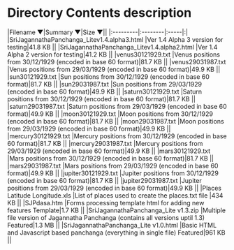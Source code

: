 # Directory Contents description #

|Filename ▼|Summary ▼|Size ▼||
|:---------|:--------|:-----|:|
|SriJagannathaPanchanga\_Litev1.4.alpha3.html |Ver 1.4 Alpha 3 version for testing|41.8 KB ||
|SriJagannathaPanchanga\_Litev1.4.alpha2.html |Ver 1.4 Alpha 2 version for testing|41.2 KB ||
|venus30121929.txt |Venus positions from 30/12/1929 (encoded in base 60 format)|81.7 KB ||
|venus29031987.txt |Venus positions from 29/03/1929 (encoded in base 60 format)|49.9 KB ||
|sun30121929.txt |Sun positions from 30/12/1929 (encoded in base 60 format)|81.7 KB ||
|sun29031987.txt |Sun positions from 29/03/1929 (encoded in base 60 format)|49.9 KB ||
|saturn30121929.txt |Saturn positions from 30/12/1929 (encoded in base 60 format)|81.7 KB ||
|saturn29031987.txt |Saturn positions from 29/03/1929 (encoded in base 60 format)|49.9 KB ||
|moon30121929.txt |Moon positions from 30/12/1929 (encoded in base 60 format)|81.7 KB ||
|moon29031987.txt |Moon positions from 29/03/1929 (encoded in base 60 format)|49.9 KB ||
|mercury30121929.txt |Mercury positions from 30/12/1929 (encoded in base 60 format)|81.7 KB ||
|mercury29031987.txt |Mercury positions from 29/03/1929 (encoded in base 60 format)|49.9 KB ||
|mars30121929.txt |Mars positions from 30/12/1929 (encoded in base 60 format)|81.7 KB ||
|mars29031987.txt |Mars positions from 29/03/1929 (encoded in base 60 format)|49.9 KB ||
|jupiter30121929.txt |Jupiter positions from 30/12/1929 (encoded in base 60 format)|81.7 KB ||
|jupiter29031987.txt |Jupiter positions from 29/03/1929 (encoded in base 60 format)|49.9 KB ||
|Places Latitude Longitude.xls |List of places used to create the places.txt file |434 KB ||
|SJPdasa.htm |Forms processing template html for adding new features   Template|1.7 KB ||
|SriJagannathaPanchanga\_Lite v1.3.zip |Multiple file version of Jagannatha Panchanga (contains all versions uptil 1.3)   Featured|1.3 MB ||
|SriJagannathaPanchanga\_Lite v1.0.html |Basic HTML and Javascript based panchanga (everything in single file)   Featured|961 KB ||